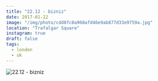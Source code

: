 ```yaml
---
title: "22.12 - bizniz"
date: 2017-01-22
image: "/img/photo/cdd8fc0a960afd46e9ab877d33e9759a.jpg"
location: "Trafalgar Square"
instagram: true
draft: false
tags:
  - london
  - uk
---
```


![22.12 - bizniz](/img/photo/cdd8fc0a960afd46e9ab877d33e9759a.jpg)

